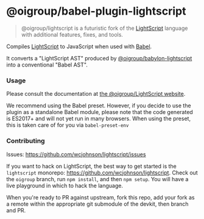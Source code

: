 # @oigroup/babel-plugin-lightscript

> @oigroup/lightscript is a futuristic fork of the [LightScript](http://lightscript.org) language with additional features, fixes, and tools.

Compiles [LightScript](http://wcjohnson.github.io/lightscript) to JavaScript when used with [Babel](http://babeljs.io).

It converts a "LightScript AST" produced by [@oigroup/babylon-lightscript](https://github.com/wcjohnson/babylon-lightscript/tree/oigroup)
into a conventional "Babel AST".

### Usage

Please consult the documentation at [the @oigroup/LightScript website](http://wcjohnson.github.io/lightscript).

We recommend using the Babel preset. However, if you decide to use the plugin as a standalone Babel module, please note that the code generated is ES2017+ and will not yet run in many browsers. When using the preset, this is taken care of for you via `babel-preset-env`

### Contributing

Issues: https://github.com/wcjohnson/lightscript/issues

If you want to hack on LightScript, the best way to get started is the `lightscript` monorepo: https://github.com/wcjohnson/lightscript. Check out the `oigroup` branch, run `npm install`, and then `npm setup`. You will have a live playground in which to hack the language.

When you're ready to PR against upstream, fork this repo, add your fork as a remote within the appropriate git submodule of the devkit, then branch and PR.
